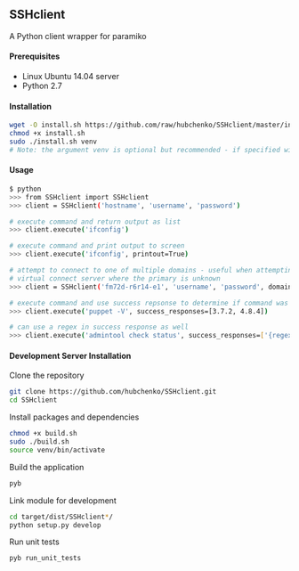 


## SSHclient
A Python client wrapper for paramiko


#### Prerequisites
* Linux Ubuntu 14.04 server
* Python 2.7


#### Installation
```bash
wget -O install.sh https://github.com/raw/hubchenko/SSHclient/master/install.sh
chmod +x install.sh
sudo ./install.sh venv
# Note: the argument venv is optional but recommended - if specified will install all packages in a Python virtual environment
```


#### Usage
```bash
$ python
>>> from SSHclient import SSHclient
>>> client = SSHclient('hostname', 'username', 'password')

# execute command and return output as list
>>> client.execute('ifconfig')

# execute command and print output to screen
>>> client.execute('ifconfig', printout=True)

# attempt to connect to one of multiple domains - useful when attempting to connect to a
# virtual connect server where the primary is unknown
>>> client = SSHclient('fm72d-r6r14-e1', 'username', 'password', domains=['-vcff1.cps.intel.com', '-vcff2.cps.intel.com'])

# execute command and use success repsonse to determine if command was successfull
>>> client.execute('puppet -V', success_responses=[3.7.2, 4.8.4])

# can use a regex in success response as well
>>> client.execute('admintool check status', success_responses=['{regex}.*check=[0-9]*.*'])
```


#### Development Server Installation

Clone the repository
```bash
git clone https://github.com/hubchenko/SSHclient.git
cd SSHclient
```

Install packages and dependencies
```bash
chmod +x build.sh
sudo ./build.sh
source venv/bin/activate
```

Build the application
```bash
pyb
```

Link module for development
```bash
cd target/dist/SSHclient*/
python setup.py develop
```

Run unit tests
```bash
pyb run_unit_tests
```
